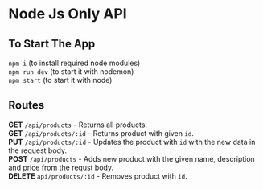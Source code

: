 # Node Js Only API

## To Start The App

`npm i` (to install required node modules)  
`npm run dev` (to start it with nodemon)  
`npm start` (to start it with node)

## Routes

**GET** `/api/products` - Returns all products.  
**GET** `/api/products/:id` - Returns product with given `id`.  
**PUT** `/api/products/:id` - Updates the product with `id` with the new data in the request body.  
**POST** `/api/products` - Adds new product with the given name, description and price from the requst body.  
**DELETE** `api/products/:id` - Removes product with `id`.
